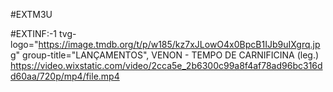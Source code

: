 #EXTM3U

#EXTINF:-1 tvg-logo="https://image.tmdb.org/t/p/w185/kz7xJLowO4x0BpcB1IJb9uIXgrq.jpg"
group-title="LANÇAMENTOS", VENON - TEMPO DE CARNIFICINA (leg.)
https://video.wixstatic.com/video/2cca5e_2b6300c99a8f4af78ad96bc316dd60aa/720p/mp4/file.mp4
